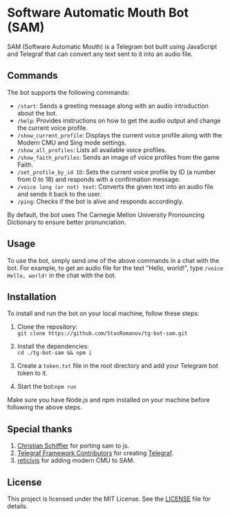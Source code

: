 # Software Automatic Mouth Bot (SAM)  
  
SAM (Software Automatic Mouth) is a Telegram bot built using JavaScript and Telegraf that can convert any text sent to it into an audio file.  
  
## Commands  
  
The bot supports the following commands:  
  
- `/start`: Sends a greeting message along with an audio introduction about the bot.  
- `/help`: Provides instructions on how to get the audio output and change the current voice profile.  
- `/show_current_profile`: Displays the current voice profile along with the Modern CMU and Sing mode settings.  
- `/show_all_profiles`: Lists all available voice profiles.  
- `/show_faith_profiles`: Sends an image of voice profiles from the game Faith.  
- `/set_profile_by_id ID`: Sets the current voice profile by ID (a number from 0 to 18) and responds with a confirmation message.  
- `/voice long (or not) text`: Converts the given text into an audio file and sends it back to the user.  
- `/ping`: Checks if the bot is alive and responds accordingly.  
  
By default, the bot uses The Carnegie Mellon University Pronouncing Dictionary to ensure better pronunciation.  
  
## Usage  
  
To use the bot, simply send one of the above commands in a chat with the bot. For example, to get an audio file for the text "Hello, world!", type `/voice Hello, world!` in the chat with the bot.  
  
## Installation  
  
To install and run the bot on your local machine, follow these steps:  
  
1) Clone the repository:  
`git clone https://github.com/StasRomanov/tg-bot-sam.git`
  
2) Install the dependencies:  
`cd ./tg-bot-sam && npm i`

3) Create a `token.txt` file in the root directory and add your Telegram bot token to it.
  
4) Start the bot:`npm run`  
  
  
Make sure you have Node.js and npm installed on your machine before following the above steps.  
  
## Special thanks

1) [Christian Schiffler](https://github.com/discordier) for porting sam to js.
2) [Telegraf Framework Contributors](https://github.com/telegraf/telegraf/graphs/contributors) for creating [Telegraf](https://github.com/telegraf).
3) [reticivis](https://github.com/HexCodeFFF) for adding modern CMU to SAM.

## License  
  
This project is licensed under the MIT License. See the [LICENSE](./LICENSE) file for details.